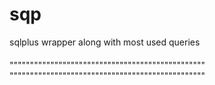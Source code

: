 # sqp
sqlplus wrapper along with most used queries
####
""""""""""""""""""""""""""""""""""""""""""""""""
""""""""""""""""""""""""""""""""""""""""""""""""

